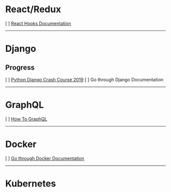 # React/Redux
[ ] [React Hooks Documentation](https://reactjs.org/docs/hooks-intro.html)

---
# Django

## Progress 
[ ] [Python Django Crash Course 2019](https://www.youtube.com/watch?v=e1IyzVyrLSU)
[ ] Go through Django Documentation

---
# GraphQL
[ ] [How To GraphQL](https://www.howtographql.com/)

---
# Docker
[ ] [Go through Docker Documentation](https://docs.docker.com/)

---
# Kubernetes

